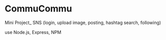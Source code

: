 # CommuCommu
Mini Project_ SNS (login, upload image, posting, hashtag search, following)

use Node.js, Express, NPM
